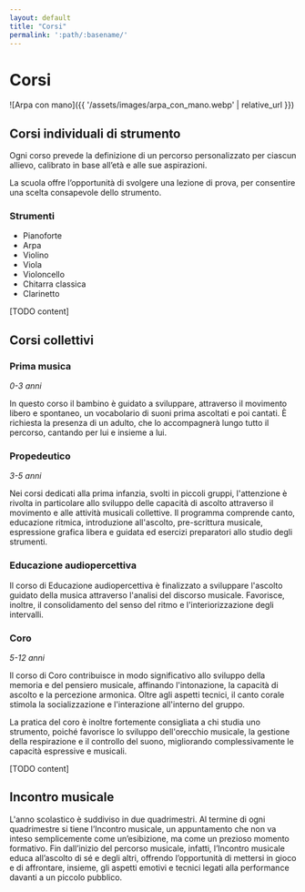 ```yaml
---
layout: default
title: "Corsi"
permalink: ':path/:basename/'
---
```


# Corsi
![Arpa con mano]({{ '/assets/images/arpa_con_mano.webp' | relative_url }})

## Corsi individuali di strumento
Ogni corso prevede la definizione di un percorso personalizzato per ciascun allievo, calibrato in base all’età e alle sue aspirazioni.

La scuola offre l’opportunità di svolgere una lezione di prova, per consentire una scelta consapevole dello strumento.

### Strumenti
- Pianoforte
- Arpa
- Violino
- Viola
- Violoncello
- Chitarra classica
- Clarinetto

[TODO content]

## Corsi collettivi
### Prima musica
*0-3 anni*

In questo corso il bambino è guidato a sviluppare, attraverso il movimento libero e spontaneo, un vocabolario di suoni prima ascoltati e poi cantati. È richiesta la presenza di un adulto, che lo accompagnerà lungo tutto il percorso, cantando per lui e insieme a lui.

### Propedeutico
*3-5 anni*

Nei corsi dedicati alla prima infanzia, svolti in piccoli gruppi, l'attenzione è rivolta in particolare allo sviluppo delle capacità di ascolto attraverso il movimento e alle attività musicali collettive. Il programma comprende canto, educazione ritmica, introduzione all'ascolto, pre-scrittura musicale, espressione grafica libera e guidata ed esercizi preparatori allo studio degli strumenti.

### Educazione audiopercettiva
Il corso di Educazione audiopercettiva è finalizzato a sviluppare l'ascolto guidato della musica attraverso l'analisi del discorso musicale. Favorisce, inoltre, il consolidamento del senso del ritmo e l'interiorizzazione degli intervalli.

### Coro
*5-12 anni*

Il corso di Coro contribuisce in modo significativo allo sviluppo della memoria e del pensiero musicale, affinando l'intonazione, la capacità di ascolto e la percezione armonica. Oltre agli aspetti tecnici, il canto corale stimola la socializzazione e l'interazione all'interno del gruppo.

La pratica del coro è inoltre fortemente consigliata a chi studia uno strumento, poiché favorisce lo sviluppo dell'orecchio musicale, la gestione della respirazione e il controllo del suono, migliorando complessivamente le capacità espressive e musicali.

[TODO content]

## Incontro musicale
L'anno scolastico è suddiviso in due quadrimestri. Al termine di ogni quadrimestre si tiene l’Incontro musicale, un appuntamento che non va inteso semplicemente come un’esibizione, ma come un prezioso momento formativo. Fin dall’inizio del percorso musicale, infatti, l’Incontro musicale educa all’ascolto di sé e degli altri, offrendo l’opportunità di mettersi in gioco e di affrontare, insieme, gli aspetti emotivi e tecnici legati alla performance davanti a un piccolo pubblico.

